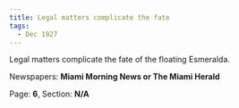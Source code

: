 ```yaml
---  
title: Legal matters complicate the fate  
tags:  
  - Dec 1927  
---  
```

  
Legal matters complicate the fate of the floating Esmeralda.  
  
Newspapers: **Miami Morning News or The Miami Herald**  
  
Page: **6**, Section: **N/A** 
